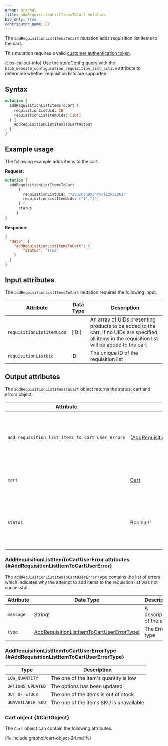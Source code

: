 ```yaml
---
group: graphql
title: addRequisitionListItemsToCart mutation
b2b_only: true
contributor_name: EY
---
```

The `addRequisitionListItemsToCart` mutation adds requisition list items to the cart.

This mutation requires a valid [customer authentication token]({{page.baseurl}}/graphql/mutations/generate-customer-token.html).

{:.bs-callout-info}
Use the [storeConfig query]({{page.baseurl}}/graphql/queries/store-config.html) with the `btob_website_configuration_requisition_list_active` attribute to determine whether requisition lists are supported.

## Syntax

```graphql
mutation {
  addRequisitionListItemsToCart (
    requisitionListUid: ID
    requisitionListItemUids: [ID!]
  ) {
    AddRequisitionListItemsToCartOutput
  }
}
```

## Example usage

The following example adds items to the cart.

**Request:**

``` graphql
mutation {
  addRequisitionListItemsToCart
      (
        requisitionListUid: "Y29uZmlndXJhYmxlLzkzLzUz"
        requisitionListItemUids: ["1","2"]
      ) {
      status
     }
}
```

**Response:**

``` json
{
  "data": {
    "addRequisitionListItemsToCart": {
        "status": "true"
    }
  }
}
```

## Input attributes

The `addRequisitionListItemsToCart` mutation requires the following input.

Attribute |  Data Type | Description
--- | --- | ---
`requisitionListItemUids`| [ID!] | An array of UIDs presenting products to be added to the cart. If no UIDs are specified, all items in the requisition list will be added to the cart
`requisitionListUid`| ID! | The unique ID of the requisition list

## Output attributes

The `addRequisitionListItemsToCart` object returns the status, cart and errors object.

Attribute |  Data Type | Description
--- | --- | ---
`add_requisition_list_items_to_cart_user_errors` | [[AddRequisitionListItemToCartUserError!](#AddRequisitionListItemToCartUserError)] | Indicates why the attempt to add items to the requistion list was not successful
`cart` | [Cart](#CartObject) | The cart after adding requisition list items.
`status` | Boolean! | Indicates whether the attempt to add items to the requisition list was successful

### AddRequisitionListItemToCartUserError attributes {#AddRequisitionListItemToCartUserError}

The `AddRequisitionListItemToCartUserError` type contains the list of errors which indicates why the attempt to add items to the requistion list was not successful.

Attribute |  Data Type | Description
--- | --- | ---
`message` | String! | A description of the error
`type` | [AddRequisitionListItemToCartUserErrorType!](#AddRequisitionListItemToCartUserErrorType) | The Error type

### AddRequisitionListItemToCartUserErrorType {#AddRequisitionListItemToCartUserErrorType}

Type | Description
--- | ---
`LOW_QUANTITY` | The one of the item's quantity is low
`OPTIONS_UPDATED` | The options has been updated
`OUT_OF_STOCK` | The one of the items is out of stock
`UNAVAILABLE_SKU` | The one of the items SKU is unavailable

### Cart object {#CartObject}

The `Cart` object can contain the following attributes.

{% include graphql/cart-object-24.md %}
